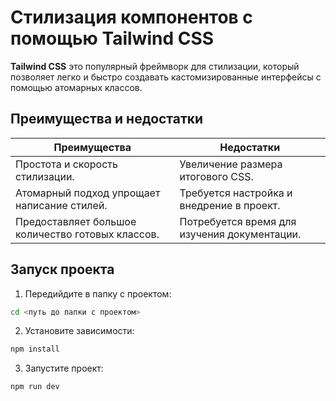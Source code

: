 # Стилизация компонентов с помощью Tailwind CSS

**Tailwind CSS** это популярный фреймворк для стилизации, который позволяет легко и быстро создавать кастомизированные интерфейсы с помощью атомарных классов.

## Преимущества и недостатки

| **Преимущества**                           | **Недостатки**                       |
| ------------------------------------------ | ------------------------------------ |
| Простота и скорость стилизации.               | Увеличение размера итогового CSS.        |
| Атомарный подход упрощает написание стилей. | Требуется настройка и внедрение в проект.    |
| Предоставляет большое количество готовых классов.             | Потребуется время для изучения документации. |


## Запуск проекта

1. Передийдите в папку с проектом:

```bash
cd <путь до папки с проектом>
```

2. Установите зависимости:

```bash
npm install
```

3. Запустите проект:

```bash
npm run dev
```